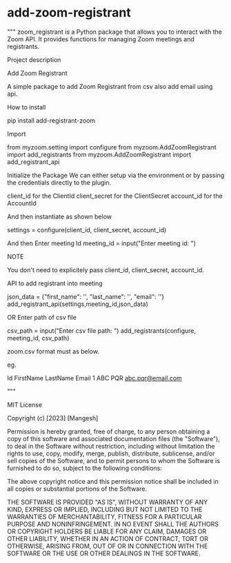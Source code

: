 # add-zoom-registrant

"""
zoom_registrant is a Python package that allows you to interact with the Zoom API. 
It provides functions for managing Zoom meetings and registrants.

Project description

Add Zoom Registrant

A simple package to add Zoom Registrant from csv also add email using api.

How to install

pip install add-registrant-zoom

Import

from myzoom.setting import configure
from myzoom.AddZoomRegistrant import add_registrants
from myzoom.AddZoomRegistrant import add_registrant_api

Initialize the Package
We can either setup via the environment or by passing the credentials directly to the plugin.

client_id for the ClientId
client_secret for the ClientSecret
account_id for the AccountId

And then instantiate as shown below

settings = configure(client_id, client_secret, account_id)

And then Enter meeting Id 
meeting_id = input("Enter meeting id: ")


NOTE

You don't need to explicitely pass client_id, client_secret, account_id.

API to add registrant into meeting 

json_data = {"first_name": '', "last_name": '', "email": ''}
add_registrant_api(settings,meeting_id,json_data)

OR 
Enter path of csv file

csv_path = input("Enter csv file path: ")
add_registrants(configure, meeting_id, csv_path)


zoom.csv format must as below.

eg.

Id	FirstName	LastName	Email
1    ABC        PQR         abc.pqr@email.com

"""


MIT License

Copyright (c) [2023] [Mangesh]

Permission is hereby granted, free of charge, to any person obtaining a copy
of this software and associated documentation files (the "Software"), to deal
in the Software without restriction, including without limitation the rights
to use, copy, modify, merge, publish, distribute, sublicense, and/or sell
copies of the Software, and to permit persons to whom the Software is
furnished to do so, subject to the following conditions:

The above copyright notice and this permission notice shall be included in all
copies or substantial portions of the Software.

THE SOFTWARE IS PROVIDED "AS IS", WITHOUT WARRANTY OF ANY KIND, EXPRESS OR
IMPLIED, INCLUDING BUT NOT LIMITED TO THE WARRANTIES OF MERCHANTABILITY,
FITNESS FOR A PARTICULAR PURPOSE AND NONINFRINGEMENT. IN NO EVENT SHALL THE
AUTHORS OR COPYRIGHT HOLDERS BE LIABLE FOR ANY CLAIM, DAMAGES OR OTHER
LIABILITY, WHETHER IN AN ACTION OF CONTRACT, TORT OR OTHERWISE, ARISING FROM,
OUT OF OR IN CONNECTION WITH THE SOFTWARE OR THE USE OR OTHER DEALINGS IN THE
SOFTWARE.
